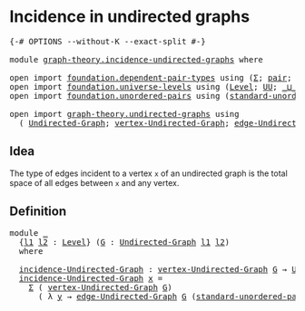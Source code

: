 # Incidence in undirected graphs

<pre class="Agda"><a id="43" class="Symbol">{-#</a> <a id="47" class="Keyword">OPTIONS</a> <a id="55" class="Pragma">--without-K</a> <a id="67" class="Pragma">--exact-split</a> <a id="81" class="Symbol">#-}</a>

<a id="86" class="Keyword">module</a> <a id="93" href="graph-theory.incidence-undirected-graphs.html" class="Module">graph-theory.incidence-undirected-graphs</a> <a id="134" class="Keyword">where</a>

<a id="141" class="Keyword">open</a> <a id="146" class="Keyword">import</a> <a id="153" href="foundation.dependent-pair-types.html" class="Module">foundation.dependent-pair-types</a> <a id="185" class="Keyword">using</a> <a id="191" class="Symbol">(</a><a id="192" href="foundation-core.dependent-pair-types.html#502" class="Record">Σ</a><a id="193" class="Symbol">;</a> <a id="195" href="foundation-core.dependent-pair-types.html#575" class="InductiveConstructor">pair</a><a id="199" class="Symbol">;</a> <a id="201" href="foundation-core.dependent-pair-types.html#592" class="Field">pr1</a><a id="204" class="Symbol">;</a> <a id="206" href="foundation-core.dependent-pair-types.html#604" class="Field">pr2</a><a id="209" class="Symbol">)</a>
<a id="211" class="Keyword">open</a> <a id="216" class="Keyword">import</a> <a id="223" href="foundation.universe-levels.html" class="Module">foundation.universe-levels</a> <a id="250" class="Keyword">using</a> <a id="256" class="Symbol">(</a><a id="257" href="Agda.Primitive.html#597" class="Postulate">Level</a><a id="262" class="Symbol">;</a> <a id="264" href="foundation-core.universe-levels.html#222" class="Primitive">UU</a><a id="266" class="Symbol">;</a> <a id="268" href="Agda.Primitive.html#810" class="Primitive Operator">_⊔_</a><a id="271" class="Symbol">)</a>
<a id="273" class="Keyword">open</a> <a id="278" class="Keyword">import</a> <a id="285" href="foundation.unordered-pairs.html" class="Module">foundation.unordered-pairs</a> <a id="312" class="Keyword">using</a> <a id="318" class="Symbol">(</a><a id="319" href="foundation.unordered-pairs.html#4289" class="Function">standard-unordered-pair</a><a id="342" class="Symbol">)</a>

<a id="345" class="Keyword">open</a> <a id="350" class="Keyword">import</a> <a id="357" href="graph-theory.undirected-graphs.html" class="Module">graph-theory.undirected-graphs</a> <a id="388" class="Keyword">using</a>
  <a id="396" class="Symbol">(</a> <a id="398" href="graph-theory.undirected-graphs.html#785" class="Function">Undirected-Graph</a><a id="414" class="Symbol">;</a> <a id="416" href="graph-theory.undirected-graphs.html#981" class="Function">vertex-Undirected-Graph</a><a id="439" class="Symbol">;</a> <a id="441" href="graph-theory.undirected-graphs.html#1205" class="Function">edge-Undirected-Graph</a><a id="462" class="Symbol">)</a>
</pre>
## Idea

The type of edges incident to a vertex `x` of an undirected graph is the total space of all edges between `x` and any vertex.

## Definition

<pre class="Agda"><a id="628" class="Keyword">module</a> <a id="635" href="graph-theory.incidence-undirected-graphs.html#635" class="Module">_</a>
  <a id="639" class="Symbol">{</a><a id="640" href="graph-theory.incidence-undirected-graphs.html#640" class="Bound">l1</a> <a id="643" href="graph-theory.incidence-undirected-graphs.html#643" class="Bound">l2</a> <a id="646" class="Symbol">:</a> <a id="648" href="Agda.Primitive.html#597" class="Postulate">Level</a><a id="653" class="Symbol">}</a> <a id="655" class="Symbol">(</a><a id="656" href="graph-theory.incidence-undirected-graphs.html#656" class="Bound">G</a> <a id="658" class="Symbol">:</a> <a id="660" href="graph-theory.undirected-graphs.html#785" class="Function">Undirected-Graph</a> <a id="677" href="graph-theory.incidence-undirected-graphs.html#640" class="Bound">l1</a> <a id="680" href="graph-theory.incidence-undirected-graphs.html#643" class="Bound">l2</a><a id="682" class="Symbol">)</a>
  <a id="686" class="Keyword">where</a>
  
  <a id="697" href="graph-theory.incidence-undirected-graphs.html#697" class="Function">incidence-Undirected-Graph</a> <a id="724" class="Symbol">:</a> <a id="726" href="graph-theory.undirected-graphs.html#981" class="Function">vertex-Undirected-Graph</a> <a id="750" href="graph-theory.incidence-undirected-graphs.html#656" class="Bound">G</a> <a id="752" class="Symbol">→</a> <a id="754" href="foundation-core.universe-levels.html#222" class="Primitive">UU</a> <a id="757" class="Symbol">(</a><a id="758" href="graph-theory.incidence-undirected-graphs.html#640" class="Bound">l1</a> <a id="761" href="Agda.Primitive.html#810" class="Primitive Operator">⊔</a> <a id="763" href="graph-theory.incidence-undirected-graphs.html#643" class="Bound">l2</a><a id="765" class="Symbol">)</a>
  <a id="769" href="graph-theory.incidence-undirected-graphs.html#697" class="Function">incidence-Undirected-Graph</a> <a id="796" href="graph-theory.incidence-undirected-graphs.html#796" class="Bound">x</a> <a id="798" class="Symbol">=</a>
    <a id="804" href="foundation-core.dependent-pair-types.html#502" class="Record">Σ</a> <a id="806" class="Symbol">(</a> <a id="808" href="graph-theory.undirected-graphs.html#981" class="Function">vertex-Undirected-Graph</a> <a id="832" href="graph-theory.incidence-undirected-graphs.html#656" class="Bound">G</a><a id="833" class="Symbol">)</a>
      <a id="841" class="Symbol">(</a> <a id="843" class="Symbol">λ</a> <a id="845" href="graph-theory.incidence-undirected-graphs.html#845" class="Bound">y</a> <a id="847" class="Symbol">→</a> <a id="849" href="graph-theory.undirected-graphs.html#1205" class="Function">edge-Undirected-Graph</a> <a id="871" href="graph-theory.incidence-undirected-graphs.html#656" class="Bound">G</a> <a id="873" class="Symbol">(</a><a id="874" href="foundation.unordered-pairs.html#4289" class="Function">standard-unordered-pair</a> <a id="898" href="graph-theory.incidence-undirected-graphs.html#796" class="Bound">x</a> <a id="900" href="graph-theory.incidence-undirected-graphs.html#845" class="Bound">y</a><a id="901" class="Symbol">))</a>
</pre>    
